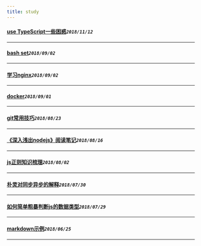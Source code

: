 ```yaml
---
title: study
---
```

 #### [use TypeScript一些困惑](/blog/typeScriptNote.md)_`2018/11/12`_
*****
 #### [bash set](/blog/bashSet.md)_`2018/09/02`_
*****
 #### [学习nginx](/blog/nginxNote.md)_`2018/09/02`_
*****
 #### [docker](/blog/useDocker.md)_`2018/09/01`_
*****
 #### [git常用技巧](/blog/gitSkill.md)_`2018/08/23`_
*****
 #### [《深入浅出nodejs》阅读笔记](/blog/nodejsStudyNote.md)_`2018/08/16`_
*****
 #### [js正则知识梳理](/blog/regExpCombing.md)_`2018/08/02`_
*****
 #### [朴灵对同步异步的解释](/blog/jsRunRule.md)_`2018/07/30`_
*****
 #### [如何简单粗暴判断js的数据类型](/blog/judgeDataType.md)_`2018/07/29`_
*****
 #### [markdown示例](/blog/markDownExample.md)_`2018/06/25`_
*****